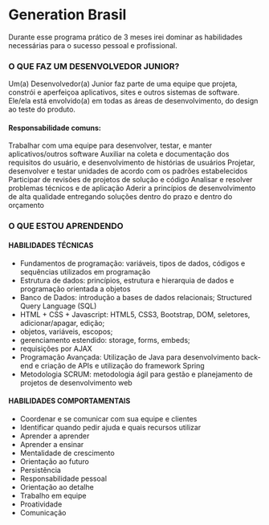 # Generation Brasil

Durante esse programa prático de 3 meses irei dominar as habilidades necessárias para o sucesso pessoal e profissional.

### O QUE FAZ UM DESENVOLVEDOR JUNIOR?
Um(a) Desenvolvedor(a) Junior faz parte de uma equipe que projeta, constrói e aperfeiçoa aplicativos, sites e outros sistemas de software.
Ele/ela está envolvido(a) em todas as áreas de desenvolvimento, do design ao teste do produto.

#### Responsabilidade comuns:
Trabalhar com uma equipe para desenvolver, testar, e manter aplicativos/outros software
Auxiliar na coleta e documentação dos requisitos do usuário, e desenvolvimento de histórias de usuários
Projetar, desenvolver e testar unidades de acordo com os padrões estabelecidos
Participar de revisões de projetos de solução e código
Analisar e resolver problemas técnicos e de aplicação
Aderir a princípios de desenvolvimento de alta qualidade entregando soluções dentro do prazo e dentro do orçamento

### O QUE ESTOU APRENDENDO

#### HABILIDADES TÉCNICAS
* Fundamentos de programação: variáveis, tipos de dados, códigos e sequências utilizados em programação
* Estrutura de dados: princípios, estrutura e hierarquia de dados e programação orientada a objetos
* Banco de Dados: introdução a bases de dados relacionais; Structured Query Language (SQL)
* HTML + CSS + Javascript: HTML5, CSS3, Bootstrap, DOM, seletores, adicionar/apagar, edição;
* objetos, variáveis, escopos;
* gerenciamento estendido: storage, forms, embeds;
* requisições por AJAX
* Programação Avançada: Utilização de Java para desenvolvimento back-end e criação de APIs e utilização do framework Spring
* Metodologia SCRUM: metodologia ágil para gestão e planejamento de projetos de desenvolvimento web

#### HABILIDADES COMPORTAMENTAIS
* Coordenar e se comunicar com sua equipe e clientes
* Identificar quando pedir ajuda e quais recursos utilizar
* Aprender a aprender
* Aprender a ensinar
* Mentalidade de crescimento
* Orientação ao futuro
* Persistência
* Responsabilidade pessoal
* Orientação ao detalhe
* Trabalho em equipe
* Proatividade
* Comunicação
